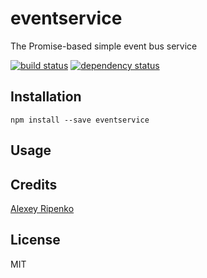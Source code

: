 # eventservice

The Promise-based simple event bus service

[![build status](https://secure.travis-ci.org/AlexeyRipenko/eventservice.svg)](http://travis-ci.org/AlexeyRipenko/eventservice)
[![dependency status](https://david-dm.org/AlexeyRipenko/eventservice.svg)](https://david-dm.org/AlexeyRipenko/eventservice)

## Installation

```
npm install --save eventservice
```

## Usage

## Credits
[Alexey Ripenko](https://github.com/AlexeyRipenko/)

## License

MIT

